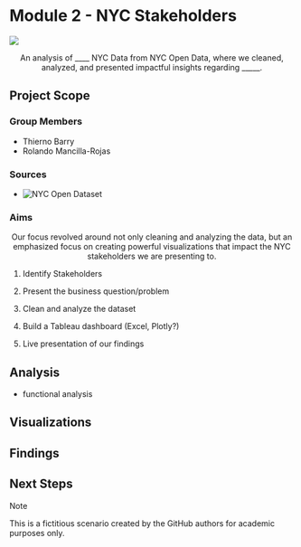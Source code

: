 # Module 2 - NYC Stakeholders

![](https://data.cityofnewyork.us/api/assets/3FF54443-CD9C-4E56-8A20-8D2BD245BD1A?nyclogo300.png)

<p align='center'>
An analysis of ____ NYC Data from NYC Open Data, where we cleaned, analyzed, and presented impactful insights regarding _____.
</p>

## Project Scope

### Group Members

- Thierno Barry
- Rolando Mancilla-Rojas

### Sources

- ![NYC Open Dataset](https://opendata.cityofnewyork.us/)

### Aims

<p align='center'> 
Our focus revolved around not only cleaning and analyzing the data, but an emphasized focus on creating powerful visualizations that impact the NYC stakeholders we are presenting to.
</p>

1. Identify Stakeholders
   
3. Present the business question/problem
   
5. Clean and analyze the dataset
   
7. Build a Tableau dashboard (Excel, Plotly?)
   
9. Live presentation of our findings

## Analysis
- functional analysis

## Visualizations


## Findings


## Next Steps


> [!NOTE]
> This is a fictitious scenario created by the GitHub authors for academic purposes only.
